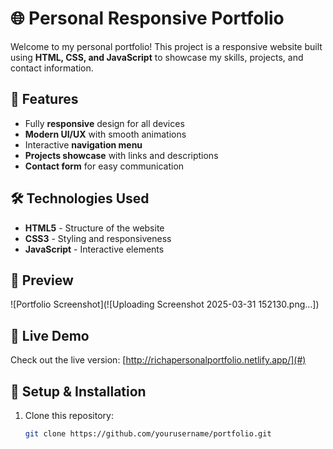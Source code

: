 # 🌐 Personal Responsive Portfolio

Welcome to my personal portfolio! This project is a responsive website built using **HTML, CSS, and JavaScript** to showcase my skills, projects, and contact information.

## 🚀 Features
- Fully **responsive** design for all devices
- **Modern UI/UX** with smooth animations
- Interactive **navigation menu**
- **Projects showcase** with links and descriptions
- **Contact form** for easy communication

## 🛠️ Technologies Used
- **HTML5** - Structure of the website
- **CSS3** - Styling and responsiveness
- **JavaScript** - Interactive elements

## 📸 Preview
![Portfolio Screenshot](![Uploading Screenshot 2025-03-31 152130.png…])

## 🎯 Live Demo
Check out the live version: [http://richapersonalportfolio.netlify.app/](#)

## 📂 Setup & Installation
1. Clone this repository:  
   ```sh
   git clone https://github.com/yourusername/portfolio.git

